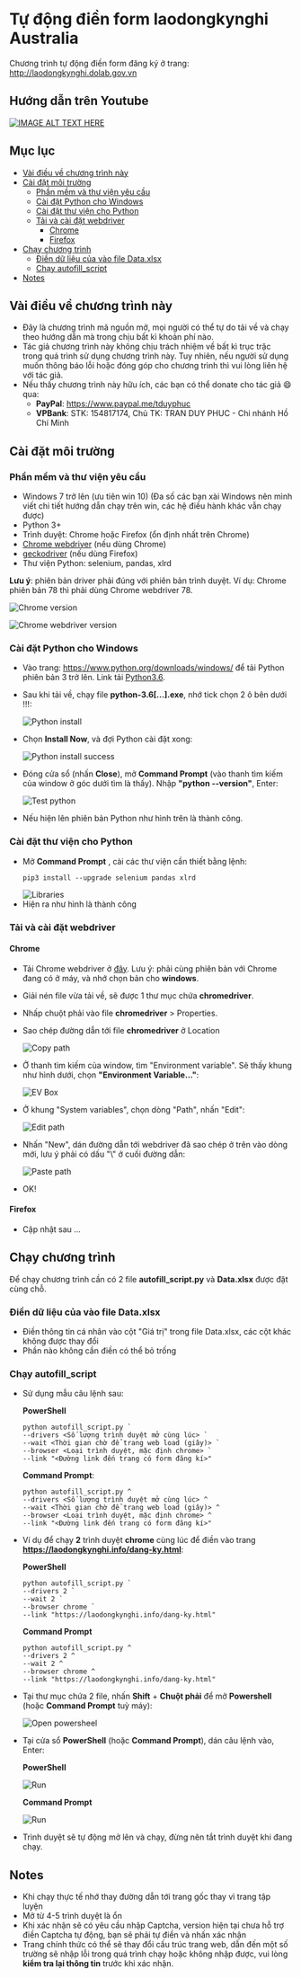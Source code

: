# Tự động điền form laodongkynghi Australia
Chương trình tự động điền form đăng ký ở trang: http://laodongkynghi.dolab.gov.vn

## Hướng dẫn trên Youtube

[![IMAGE ALT TEXT HERE](http://img.youtube.com/vi/cnBs1_ZaP_8/0.jpg)](http://www.youtube.com/watch?v=cnBs1_ZaP_8)


## Mục lục

* [Vài điều về chương trình này](#abouts)
* [Cài đặt môi trường](#env-setups)
  * [Phần mềm và thư viện yêu cầu](#prerequisites)
  * [Cài đặt Python cho Windows](#python-wins)
  * [Cài đặt thư viện cho Python](#python-libs)
  * [Tải và cài đặt webdriver](#webdriver)
    * [Chrome](#webdriver-chrome)
    * [Firefox](#webdriver-ff)
* [Chạy chương trình](#usage)
  * [Điền dữ liệu của vào file Data.xlsx](#fill-data)
  * [Chạy autofill_script](#run-script)
* [Notes](#notes)

<a name="abouts"></a>

## Vài điều về chương trình này
* Đây là chương trình mã nguồn mở, mọi người có thể tự do tải về và chạy theo hướng dẫn mà trong chịu bất kì khoản phí nào.
* Tác giả chương trình này không chịu trách nhiệm về bất kì trục trặc trong quá trình sử dụng chương trình này. Tuy nhiên, nếu người sử dụng muốn thông báo lỗi hoặc đóng góp cho chương trình thì vui lòng liên hệ với tác giả.
* Nếu thấy chương trình này hữu ích, các bạn có thể donate cho tác giả :smile: qua:
    * __PayPal__: https://www.paypal.me/tduyphuc
    * __VPBank__: STK: 154817174, Chủ TK: TRAN DUY PHUC - Chi nhánh Hồ Chí Minh

<a name="env-setups"></a>

## Cài đặt môi trường
<a name="prerequisites"></a>

### Phần mềm và thư viện yêu cầu
* Windows 7 trở lên (ưu tiên win 10) (Đa số các bạn xài Windows nên mình viết chi tiết hướng dẫn chạy trên win, các hệ điều hành khác vẫn chạy được)
* Python 3+
* Trình duyệt: Chrome hoặc Firefox (ổn định nhất trên Chrome)
* [Chrome webdriver](https://chromedriver.chromium.org/downloads) (nếu dùng Chrome)
* [geckodriver](https://github.com/mozilla/geckodriver/releases) (nếu dùng Firefox)
* Thư viện Python: selenium, pandas, xlrd

__Lưu ý__: phiên bản driver phải đúng với phiên bản trình duyệt. Ví dụ: Chrome phiên bản 78 thì phải dùng Chrome webdriver 78.

![Chrome version](images/chrome_version.png)

![Chrome webdriver version](images/chrome_wd_version.png)

<a name="python-wins"></a>

### Cài đặt Python cho Windows
* Vào trang: https://www.python.org/downloads/windows/ để tải Python phiên bản 3 trở lên. Link tải [Python3.6](https://www.python.org/ftp/python/3.6.8/python-3.6.8-amd64.exe).
* Sau khi tải về, chạy file __python-3.6[...].exe__, nhớ tick chọn 2 ô bên dưới !!!:

    ![Python install](images/python_ins.png)
* Chọn __Install Now__, và đợi Python cài đặt xong:

    ![Python install success](images/python_ins_success.png)
* Đóng cửa sổ (nhấn __Close__), mở __Command Prompt__ (vào thanh tìm kiếm của window ở góc dưới tìm là thấy). Nhập __"python --version"__, Enter:

    ![Test python](images/test_python.png)
* Nếu hiện lên phiên bản Python như hình trên là thành công.

<a name="python-libs"></a>

### Cài đặt thư viện cho Python
* Mở __Command Prompt__ , cài các thư viện cần thiết bằng lệnh:
    ```
    pip3 install --upgrade selenium pandas xlrd
    ```
    ![Libraries](images/libraries.png)
* Hiện ra như hình là thành công

<a name="webdriver"></a>

### Tải và cài đặt webdriver

<a name="webdriver-chrome"></a>

#### Chrome
* Tải Chrome webdriver ở [đây](https://chromedriver.chromium.org/downloads). Lưu ý: phải cùng phiên bản với Chrome đang có ở máy, và nhớ chọn bản cho __windows__.
* Giải nén file vừa tải về, sẽ được 1 thư mục chứa __chromedriver__.
* Nhấp chuột phải vào file __chromedriver__ > Properties.
* Sao chép đường dẫn tới file __chromedriver__ ở Location

    ![Copy path](images/copy_path.png)

* Ở thanh tìm kiếm của window, tìm "Environment variable". Sẽ thấy khung như hình dưới, chọn __"Environment Variable..."__:

    ![EV Box](images/ev_box.png)
* Ở khung "System variables", chọn dòng "Path", nhấn "Edit":
    
    ![Edit path](images/edit_path.png)
* Nhấn "New", dán đường dẫn tới webdriver đã sao chép ở trên vào dòng mới, lưu ý phải có dấu "\\" ở cuối đường dẫn:

    ![Paste path](images/paste_path.png)
* OK!

<a name="webdriver-ff"></a>

#### Firefox
* Cập nhật sau ...

<a name="usage"></a>

## Chạy chương trình
Để chạy chương trình cần có 2 file __autofill_script.py__ và __Data.xlsx__ được đặt cùng chỗ.

<a name="fill-data"></a>

### Điền dữ liệu của vào file Data.xlsx
* Điền thông tin cá nhân vào cột "Giá trị" trong file Data.xlsx, các cột khác không được thay đổi
* Phần nào không cần điền có thể bỏ trống

<a name="run-script"></a>

### Chạy autofill_script
* Sử dụng mẫu câu lệnh sau:

    __PowerShell__
    ```
    python autofill_script.py `
    --drivers <Số lượng trình duyệt mở cùng lúc> `
    --wait <Thời gian chờ để trang web load (giây)> `
    --browser <Loại trình duyệt, mặc định chrome> `
    --link "<Đường link đến trang có form đăng kí>"
    ```

    __Command Prompt__:
    ```
    python autofill_script.py ^
    --drivers <Số lượng trình duyệt mở cùng lúc> ^
    --wait <Thời gian chờ để trang web load (giây)> ^
    --browser <Loại trình duyệt, mặc định chrome> ^
    --link "<Đường link đến trang có form đăng kí>"
    ```
* Ví dụ để chạy __2__ trình duyệt __chrome__ cùng lúc để điền vào trang __https://laodongkynghi.info/dang-ky.html__:

    __PowerShell__
    ```
    python autofill_script.py `
    --drivers 2 `
    --wait 2 `
    --browser chrome `
    --link "https://laodongkynghi.info/dang-ky.html"
    ```

    __Command Prompt__
    ```
    python autofill_script.py ^
    --drivers 2 ^
    --wait 2 ^
    --browser chrome ^
    --link "https://laodongkynghi.info/dang-ky.html"
    ```
* Tại thư mục chứa 2 file, nhấn __Shift__ + __Chuột phải__ để mở __Powershell__ (hoặc __Command Prompt__ tuỳ máy):

    ![Open powersheel](images/open_cmd.png)

* Tại cửa sổ __PowerShell__ (hoặc __Command Prompt__), dán câu lệnh vào, Enter:

    __PowerShell__

    ![Run](images/powershell_run.png)

    __Command Prompt__

    ![Run](images/run.png)

* Trình duyệt sẽ tự động mở lên và chạy, đừng nên tắt trình duyệt khi đang chạy.

<a name="notes"></a>

## Notes
* Khi chạy thực tế nhớ thay đường dẫn tới trang gốc thay vì trang tập luyện
* Mở từ 4-5 trình duyệt là ổn
* Khi xác nhận sẽ có yêu cầu nhập Captcha, version hiện tại chưa hỗ trợ điền Captcha tự động, bạn sẽ phải tự điền và nhấn xác nhận
* Trang chính thức có thể sẽ thay đổi cấu trúc trang web, dẫn đến
một số trường sẽ nhập lỗi trong quá trình chạy hoặc không nhập được, vui lòng __kiểm tra lại thông tin__ trước khi xác nhận.

